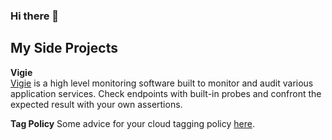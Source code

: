 ### Hi there 👋

## My Side Projects

**Vigie**  
[Vigie](https://vigie.dev) is a high level monitoring software built to monitor and audit various application services. Check endpoints with built-in probes and confront the expected result with your own assertions.

**Tag Policy**
Some advice for your cloud tagging policy [here](https://tag-policy.docs.vincoll.io/).

<!--
**Vincoll/Vincoll** is a ✨ _special_ ✨ repository because its `README.md` (this file) appears on your GitHub profile.

Here are some ideas to get you started:

- 🔭 I’m currently working on ...
- 🌱 I’m currently learning ...
- 👯 I’m looking to collaborate on ...
- 🤔 I’m looking for help with ...
- 💬 Ask me about ...
- 📫 How to reach me: ...
- 😄 Pronouns: ...
- ⚡ Fun fact: ...
-->
